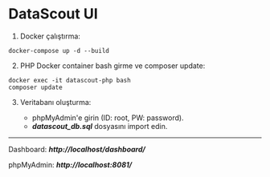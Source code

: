 # DataScout UI

1. Docker çalıştırma:
```
docker-compose up -d --build
```

2. PHP Docker container bash girme ve composer update:
```
docker exec -it datascout-php bash 
composer update
```

3. Veritabanı oluşturma:

   - phpMyAdmin'e girin (ID: root, PW: password).
   - ***datascout_db.sql*** dosyasını import edin.


<hr>

Dashboard: ***http://localhost/dashboard/***

phpMyAdmin: ***http://localhost:8081/***